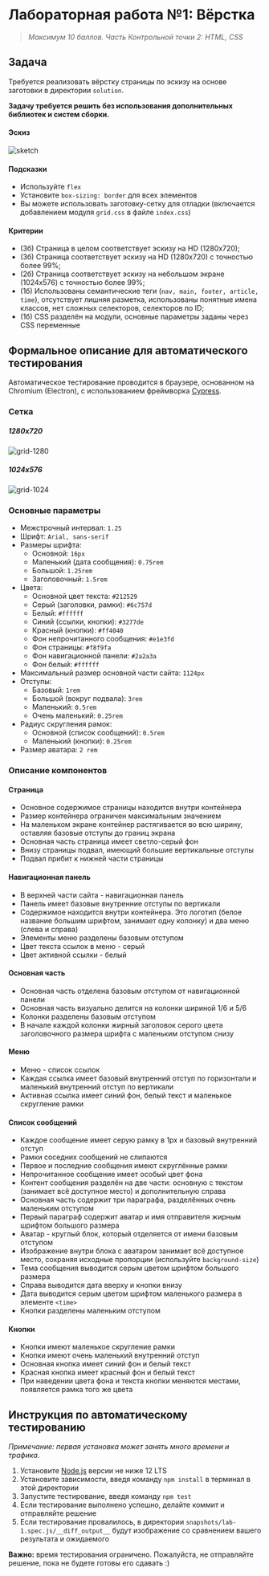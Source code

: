 # Лабораторная работа №1: Вёрстка

> *Максимум 10 баллов. Часть Контрольной точки 2: HTML, CSS*

## Задача

Требуется реализовать вёрстку страницы по эскизу на основе заготовки в директории `solution`.

**Задачу требуется решить без использования дополнительных библиотек и систем сборки.**

#### Эскиз

![sketch](sketchs/sketch.png)

#### Подсказки
- Используйте `flex`
- Установите `box-sizing: border` для всех элементов
- Вы можете использовать заготовку-сетку для отладки (включается добавлением модуля `grid.css` в файле `index.css`)

#### Критерии
- (3б) Страница в целом соответствует эскизу на HD (1280x720);
- (3б) Страница соответствует эскизу на HD (1280x720) с точностью более 99%;
- (2б) Страница соответствует эскизу на небольшом экране (1024x576) с точностью более 99%;
- (1б) Использованы семантические теги (`nav, main, footer, article, time`), отсутствует лишняя разметка,
использованы понятные имена классов, нет сложных селекторов, селекторов по ID;
- (1б) CSS разделён на модули, основные параметры заданы через CSS переменные

## Формальное описание для автоматического тестирования

Автоматическое тестирование проводится в браузере, основанном на Chromium (Electron), с использованием фреймворка [Cypress](https://www.cypress.io/).

### Сетка

##### 1280x720

![grid-1280](sketchs/sketch-large-grid.png)

##### 1024x576

![grid-1024](sketchs/sketch-small-grid.png)


### Основные параметры

- Межстрочный интервал: `1.25`
- Шрифт: `Arial, sans-serif`
- Размеры шрифта:
    - Основной: `16px`
    - Маленький (дата сообщения): `0.75rem`
    - Большой: `1.25rem`
    - Заголовочный: `1.5rem`
- Цвета:
    - Основной цвет текста: `#212529`
    - Серый (заголовки, рамки): `#6c757d`
    - Белый: `#ffffff`
    - Синий (ссылки, кнопки): `#3277de`
    - Красный (кнопки): `#ff4040`
    - Фон непрочитанного сообщения: `#e1e3fd`
    - Фон страницы: `#f8f9fa`
    - Фон навигационной панели: `#2a2a3a`
    - Фон белый: `#ffffff`
- Максимальный размер основной части сайта: `1124px`
- Отступы:
    - Базовый: `1rem`
    - Большой (вокруг подвала): `3rem`
    - Маленький: `0.5rem`
    - Очень маленький: `0.25rem`
- Радиус скругления рамок:
    - Основной (список сообщений): `0.5rem`
    - Маленький (кнопки): `0.25rem`
- Размер аватара: `2 rem`

### Описание компонентов

#### Страница

- Основное содержимое страницы находится внутри контейнера
- Размер контейнера ограничен максимальным значением
- На маленьком экране контейнер растягивается во всю ширину, оставляя базовые отступы до границ экрана
- Основная часть страница имеет светло-серый фон
- Внизу страницы подвал, имеющий большие вертикальные отступы
- Подвал прибит к нижней части страницы

#### Навигационная панель

- В верхней части сайта - навигационная панель
- Панель имеет базовые внутренние отступы по вертикали
- Содержимое находится внутри контейнера. Это логотип (белое название большим шрифтом, занимает одну колонку) и два меню (слева и справа)
- Элементы меню разделены базовым отступом
- Цвет текста ссылок в меню - серый
- Цвет активной ссылки - белый

#### Основная часть

- Основная часть отделена базовым отступом от навигационной панели
- Основная часть визуально делится на колонки шириной 1/6 и 5/6
- Колонки разделены базовым отступом
- В начале каждой колонки жирный заголовок серого цвета заголовочного размера шрифта с маленьким отступом снизу

#### Меню

- Меню - список ссылок
- Каждая ссылка имеет базовый внутренний отступ по горизонтали и маленький внутренний отступ по вертикали
- Активная ссылка имеет синий фон, белый текст и маленькое скругление рамки

#### Список сообщений

- Каждое сообщение имеет серую рамку в 1px и базовый внутренний отступ
- Рамки соседних сообщений не слипаются
- Первое и последние сообщения имеют скруглённые рамки
- Непрочитанное сообщение имеет особый цвет фона
- Контент сообщения разделён на две части: основную с текстом (занимает всё доступное место) и дополнительную справа
- Основная часть содержит три параграфа, разделённых очень маленьким отступом
- Первый параграф содержит аватар и имя отправителя жирным шрифтом большого размера
- Аватар - круглый блок, который отделяется от имени базовым отступом
- Изображение внутри блока с аватаром занимает всё доступное место, сохраняя исходные пропорции (используйте `background-size`)
- Тема сообщения выводится серым цветом шрифтом большого размера
- Справа выводится дата вверху и кнопки внизу
- Дата выводится серым цветом шрифтом маленького размера в элементе `<time>`
- Кнопки разделены маленьким отступом

#### Кнопки

- Кнопки имеют маленькое скругление рамки
- Кнопки имеют очень маленький внутренний отступ
- Основная кнопка имеет синий фон и белый текст
- Красная кнопка имеет красный фон и белый текст
- При наведении цвета фона и текста кнопки меняются местами, появляется рамка того же цвета

## Инструкция по автоматическому тестированию

*Примечание: первая установка может занять много времени и трафика*.

1. Установите [Node.js](https://nodejs.org/) версии не ниже 12 LTS
2. Установите зависимости, введя команду `npm install` в терминал в этой директории
3. Запустите тестирование, введя команду `npm test`
4. Если тестирование выполнено успешно, делайте коммит и отправляйте решение
5. Если тестирование провалилось, в директории `snapshots/lab-1.spec.js/__diff_output__` будут изображение со сравнением вашего результата и ожидаемого

**Важно:** время тестирования ограничено. Пожалуйста, не отправляйте решение, пока не будете готовы его сдавать :)

